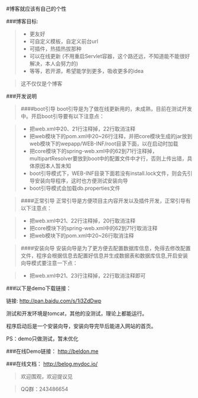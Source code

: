 #博客就应该有自己的个性

###博客目标:

>* 更友好
>* 可自定义模板，自定义前台url
>* 可插件，热插热拔那种
>* 可以在线更新 (不用重启Servlet容器，这个路还远，不知道能不能很好解决，本人会努力的)
>* 等等，若开源，希望能学到更多，吸收更多的idea

> 这不仅仅是个博客

###开发说明

>####boot引导
>boot引导是为了做在线更新用的，未成熟，目前在测试开发中。开启boot引导要有以下注意点：

>* 把web.xml中20、21行注释掉，22行取消注释
>* 把web模块下的pom.xml中20~26行注释，并把core模块生成的jar放到web模块下的wepapp/WEB-INF/root目录下面，以在启动时加载
>* 把core模块下的spring-web.xml中的62到71行注释掉，multipartResolver要放到boot中的配置文件中才行，否则上传出错，具体原因本人暂未知
>* boot引导模式下，WEB-INF目录下面若没有install.lock文件，则会先引导安装向导程序，这时也方便测试安装向导
>* boot引导模式会加载db.properties文件

>####正常引导
>正常引导是方便项目主内容开发以及插件开发，正常引导有以下注意点：

>* 把web.xml中21、22行注释掉，20行取消注释
>* 把core模块下的spring-web.xml中的62到71行取消注释
>* 把web模块下的pom.xml中20~26行取消注释

>####安装向导
>安装向导是为了更方便去配置数据库信息，免得去修改配置文件，程序会根据信息去配置好信息并生成数据表和数据库信息,开启安装向导模式要注意一下点：

>* 把web.xml中21、23行注释掉，22行取消注释即可


###以下是demo下载链接：

链接: http://pan.baidu.com/s/1i3ZdDwp

测试和开发环境是tomcat，其他的没测试，理论上都能运行。

程序启动后是一个安装向导，安装向导完毕后能进入网站的首页。

PS：demo只做测试，暂未优化

###在线Demo链接：
http://beldon.me
    
###在线文档：
http://belog.mydoc.io/
    
>欢迎围观，欢迎提议见

>QQ群：243486654

